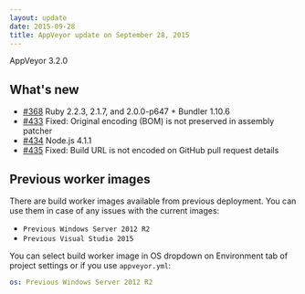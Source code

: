 ```yaml
---
layout: update
date: 2015-09-28
title: AppVeyor update on September 28, 2015
---
```


AppVeyor 3.2.0

## What's new

* [#368](https://github.com/appveyor/ci/issues/368) Ruby 2.2.3, 2.1.7, and 2.0.0-p647 + Bundler 1.10.6
* [#433](https://github.com/appveyor/ci/issues/433) Fixed: Original encoding (BOM) is not preserved in assembly patcher
* [#434](https://github.com/appveyor/ci/issues/434) Node.js 4.1.1
* [#435](https://github.com/appveyor/ci/issues/435) Fixed: Build URL is not encoded on GitHub pull request details

## Previous worker images

There are build worker images available from previous deployment. You can use them in case of any issues with the current images:

* `Previous Windows Server 2012 R2`
* `Previous Visual Studio 2015`

You can select build worker image in OS dropdown on Environment tab of project settings or if you use `appveyor.yml`:

```yaml
os: Previous Windows Server 2012 R2
```
